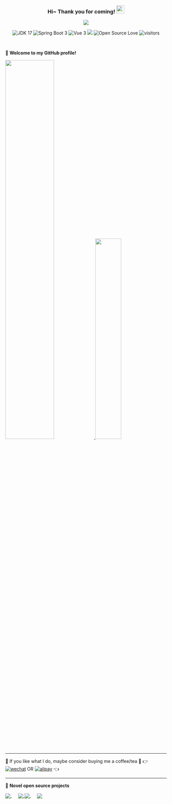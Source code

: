 <!--
**201206030/201206030** is a ✨ _special_ ✨ repository because its `README.md` (this file) appears on your GitHub profile.

Here are some ideas to get you started:

- 🔭 I’m currently working on ...
- 🌱 I’m currently learning ...
- 👯 I’m looking to collaborate on ...
- 🤔 I’m looking for help with ...
- 💬 Ask me about ...
- 📫 How to reach me: ...
- 😄 Pronouns: ...
- ⚡ Fun fact: ...
-->
<h3 align="center">
    Hi~ Thank you for coming!
    <img src="https://media.giphy.com/media/hvRJCLFzcasrR4ia7z/giphy.gif" width="25px">
</h3>

<p align="center">
    <img src="https://readme-typing-svg.herokuapp.com?color=e65e2a&width=380&height=45&lines=Now+java+developer;Target+full-stack+developer;Always+learning+new+things">
</p>



<p align="center">
    <img alt="JDK 17" src="https://img.shields.io/badge/JDK%2017-%234479A1.svg?logo=java">
    <img alt="Spring Boot 3" src="https://img.shields.io/badge/Spring%20Boot%203-%23000000.svg?logo=springboot">
    <img alt="Vue 3" src="https://img.shields.io/badge/Vue%203%20-%232b3847.svg?logo=vue.js">
    <img src="https://img.shields.io/static/v1?label=%E5%85%AC%E4%BC%97%E5%8F%B7&message=xxyopen&color=7BB32E&logo=wechat">
    <img src="https://badges.frapsoft.com/os/v1/open-source.svg?v=102" alt="Open Source Love">
    <img src="https://visitor-badge.glitch.me/badge?page_id=201206030.novel" alt="visitors">
</p>

<br/>

🎉 **Welcome to my GitHub profile!**

<a href="https://github.com/201206030">
  <img style="width:55%" src="https://github-readme-stats.vercel.app/api?username=201206030&count_private=true&show_icons=true&theme=radical&hide=commits" />
  <img style="width:40%" src="https://github-readme-stats.vercel.app/api/top-langs/?username=201206030&layout=compact&theme=radical"/>
</a>

------
💖 If you like what I do, maybe consider buying me a coffee/tea 🥺 👉 <a href="https://youdoc.github.io/wechat.jpg" target="_blank"><img alt="wechat" src="https://img.shields.io/badge/Wechat-5fcd72.svg?logo=wechat&logoColor=white" /></a> OR <a href="https://youdoc.github.io/alipay.jpg" target="_blank"><img alt="alipay" src="https://img.shields.io/badge/Alipay%20-%233379f6.svg?logo=alipay&logoColor=white"></a> 👈

------

📘 **Novel open source projects**

<!-- GitHub Extra Pins - https://github.com/anuraghazra/github-readme-stats -->
<a href="https://github.com/201206030/novel.git" >
  <img align="center" src="https://github-readme-stats.vercel.app/api/pin/?username=201206030&repo=novel&theme=nightowl&cache_seconds=1802" />
</a>
&nbsp;&nbsp;&nbsp;&nbsp;
<a href="https://github.com/201206030/novel-front-web.git" >
  <img align="center" src="https://github-readme-stats.vercel.app/api/pin/?username=201206030&repo=novel-front-web&theme=nightowl" />
</a>

<a href="https://github.com/201206030/novel-plus.git">
  <img  align="center" src="https://github-readme-stats.vercel.app/api/pin/?username=201206030&repo=novel-plus&theme=nightowl&cache_seconds=1802" />
</a>
&nbsp;&nbsp;&nbsp;&nbsp;
<a href="https://github.com/201206030/novel-cloud.git">
  <img  align="center" src="https://github-readme-stats.vercel.app/api/pin/?username=201206030&repo=novel-cloud&theme=nightowl" />
</a>

